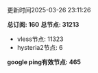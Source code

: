 更新时间2025-03-26 23:11:26

**总订阅: 160**
**总节点: 31213**
- vless节点: 11323
- hysteria2节点: 6

**google ping有效节点: 465**
